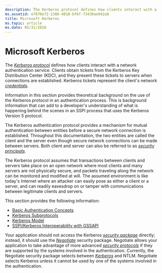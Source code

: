 ```yaml
---
description: The Kerberos protocol defines how clients interact with a network authentication service \[Platform Software Development Kit (SDK)\].
ms.assetid: e7870e72-1386-4818-bf6f-73430ae942a8
title: Microsoft Kerberos
ms.topic: article
ms.date: 05/31/2018
---
```


# Microsoft Kerberos

The [*Kerberos protocol*](../secgloss/k-gly.md) defines how clients interact with a network authentication service. Clients obtain tickets from the Kerberos Key Distribution Center (KDC), and they present these tickets to servers when connections are established. Kerberos tickets represent the client's network [*credentials*](../secgloss/c-gly.md).

Information in this section provides theoretical background on the use of the Kerberos protocol in an authentication process. This is background information that can add to a developer's understanding of what is happening behind the scenes in an SSPI process that uses the Kerberos Version 5 protocol.

The Kerberos authentication protocol provides a mechanism for mutual authentication between entities before a secure network connection is established. Throughout this documentation, the two entities are called the client and the server even though secure network connections can be made between servers. Both client and server can also be referred to as [*security principals*](../secgloss/s-gly.md).

The Kerberos protocol assumes that transactions between clients and servers take place on an open network where most clients and many servers are not physically secure, and packets traveling along the network can be monitored and modified at will. The assumed environment is like today's Internet where an attacker can easily pose as either a client or a server, and can readily eavesdrop on or tamper with communications between legitimate clients and servers.

This section provides the following information:

-   [Basic Authentication Concepts](basic-authentication-concepts.md)
-   [Kerberos Subprotocols](kerberos-subprotocols.md)
-   [Kerberos Model](kerberos-components.md)
-   [SSPI/Kerberos Interoperability with GSSAPI](sspi-kerberos-interoperability-with-gssapi.md)

Your application should not access the Kerberos [*security package*](../secgloss/s-gly.md) directly; instead, it should use the [*Negotiate*](../secgloss/n-gly.md) security package. Negotiate allows your application to take advantage of more advanced [*security protocols*](../secgloss/s-gly.md) if they are supported by the systems involved in the authentication. Currently, the Negotiate security package selects between [*Kerberos*](../secgloss/k-gly.md) and NTLM. Negotiate selects Kerberos unless it cannot be used by one of the systems involved in the authentication.

 

 
